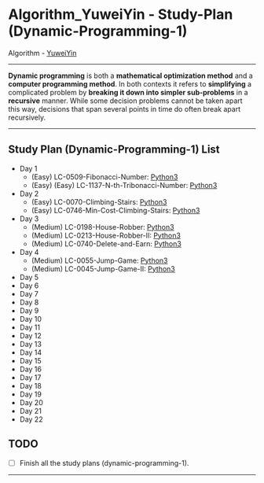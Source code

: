 # Algorithm_YuweiYin - Study-Plan (Dynamic-Programming-1)

Algorithm - [YuweiYin](https://github.com/YuweiYin)

---

**Dynamic programming** is both a **mathematical optimization method** and a **computer programming method**. In both contexts it refers to **simplifying** a complicated problem by **breaking it down into simpler sub-problems** in a **recursive** manner. While some decision problems cannot be taken apart this way, decisions that span several points in time do often break apart recursively.

---

## Study Plan (Dynamic-Programming-1) List

- Day 1
  - (Easy) LC-0509-Fibonacci-Number: [Python3](https://github.com/YuweiYin/Algorithm_YuweiYin/blob/master/LeetCode-All-Solution/Python3/LC-0509-Fibonacci-Number.py)
  - (Easy) (Easy) LC-1137-N-th-Tribonacci-Number: [Python3](https://github.com/YuweiYin/Algorithm_YuweiYin/blob/master/LeetCode-All-Solution/Python3/LC-1137-N-th-Tribonacci-Number.py)
- Day 2
  - (Easy) LC-0070-Climbing-Stairs: [Python3](https://github.com/YuweiYin/Algorithm_YuweiYin/blob/master/LeetCode-All-Solution/Python3/LC-0070-Climbing-Stairs.py)
  - (Easy) LC-0746-Min-Cost-Climbing-Stairs: [Python3](https://github.com/YuweiYin/Algorithm_YuweiYin/blob/master/LeetCode-All-Solution/Python3/LC-0746-Min-Cost-Climbing-Stairs.py)
- Day 3
  - (Medium) LC-0198-House-Robber: [Python3](https://github.com/YuweiYin/Algorithm_YuweiYin/blob/master/LeetCode-All-Solution/Python3/LC-0198-House-Robber.py)
  - (Medium) LC-0213-House-Robber-II: [Python3](https://github.com/YuweiYin/Algorithm_YuweiYin/blob/master/LeetCode-All-Solution/Python3/LC-0213-House-Robber-II.py)
  - (Medium) LC-0740-Delete-and-Earn: [Python3](https://github.com/YuweiYin/Algorithm_YuweiYin/blob/master/LeetCode-All-Solution/Python3/LC-0740-Delete-and-Earn.py)
- Day 4
  - (Medium) LC-0055-Jump-Game: [Python3](https://github.com/YuweiYin/Algorithm_YuweiYin/blob/master/LeetCode-All-Solution/Python3/LC-0055-Jump-Game.py)
  - (Medium) LC-0045-Jump-Game-II: [Python3](https://github.com/YuweiYin/Algorithm_YuweiYin/blob/master/LeetCode-All-Solution/Python3/LC-0045-Jump-Game-II.py)
- Day 5
- Day 6
- Day 7
- Day 8
- Day 9
- Day 10
- Day 11
- Day 12
- Day 13
- Day 14
- Day 15
- Day 16
- Day 17
- Day 18
- Day 19
- Day 20
- Day 21
- Day 22

## TODO

- [ ] Finish all the study plans (dynamic-programming-1).

---
